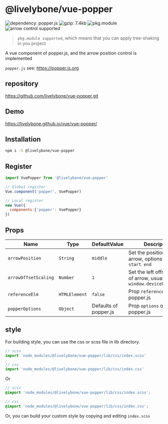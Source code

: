 # @livelybone/vue-popper 
![dependency: popper.js](https://img.shields.io/badge/dependency-popper.js-blue.svg "dependency: popper.js")
![gzip: 7.4kb](https://img.shields.io/badge/gzip-7.4kb-brightgreen.svg "gzip: 7.4kb")
![pkg.module](https://img.shields.io/badge/pkg.module-supported-blue.svg "pkg.module")
![arrow control supported](https://img.shields.io/badge/arrow--control-supported-blue.svg "arrow control supported")

> `pkg.module supported`, which means that you can apply tree-shaking in you project

A vue component of popper.js, and the arrow position control is implemented

`popper.js` see: https://popper.js.org

## repository
https://github.com/livelybone/vue-popper.git

## Demo
https://livelybone.github.io/vue/vue-popper/

## Installation
```bash
npm i -S @livelybone/vue-popper
```

## Register
```js
import VuePopper from '@livelybone/vue-popper'

// Global register
Vue.component('popper', VuePopper)

// Local register
new Vue({
  components:{'popper': VuePopper}
})
```

## Props
| Name                    | Type                                      | DefaultValue              | Description  |
| ----------------------- | ----------------------------------------- | ------------------------- | ------------ |
| `arrowPosition`         | `String`                                  | `middle`                  | Set the position of arrow, options: `middle start end`  |
| `arrowOffsetScaling`    | `Number`                                  | `1`                       | Set the left offset scaling of arrow, usually to be `window.devicePixelRatio`  |
| `referenceElm`          | `HTMLElement`                             | `false`                   | Prop `reference` of popper.js  |
| `popperOptions`         | `Object`                                  | Defaults of popper.js     | Prop `options` of popper.js |

## style
For building style, you can use the css or scss file in lib directory. 
```js
// scss
import 'node_modules/@livelybone/vue-popper/lib/css/index.scss'

// css
import 'node_modules/@livelybone/vue-popper/lib/css/index.css'
```
Or
```scss
// scss
@import 'node_modules/@livelybone/vue-popper/lib/css/index.scss';

// css
@import 'node_modules/@livelybone/vue-popper/lib/css/index.css';
```

Or, you can build your custom style by copying and editing `index.scss`
